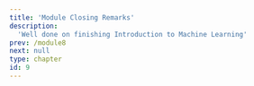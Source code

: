 ```yaml
---
title: 'Module Closing Remarks'
description:
  'Well done on finishing Introduction to Machine Learning'
prev: /module8
next: null
type: chapter
id: 9
---
```


<exercise id="0" title="Congratulations!" type="slides, video">

<slides source="module9/module9_00" shot="13" start="0:005" end="1:57">
</slides>

</exercise> 